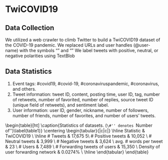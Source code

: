 # TwiCOVID19

## Data Collection
We utilized a web crawler to climb Twitter to build a TwiCOVID19 dataset of the COVID-19 pandemic.
We replaced URLs and user handles (@user-name) with the symbols “<url>” and “<user>”
We label tweets with positive, neutral, or negative polarities using TextBlob

## Data Statistics
1) Event tags: #covid19, #covid-19, #coronaviruspandemic, #coronavirus, and others.
2) Tweet information: tweet ID, content, posting time, user ID, tag, number of retweets, number of favorited, number of replies, source tweet ID (unique field of retweets), and sentiment label.
3) User information: user ID, gender, nickname, number of followers, number of friends, number of favorites, and number of users’ tweets.

\begin{table}[ht]
\caption{Statistics of datasets. (``\#'' denotes ``Number of'')\label{table1}}
\centering
\begin{tabular}{|c|c|}
\hline
Statistic & TwiCOVID19 \\
\hline
\# Tweets & 17,675 5\\
\# Positive tweets & 10,052 \\
\# Neutral tweets & 3,999 \\
\# Negative tweets & 3,624 \\
avg. \# words per tweet & 23 \\
\# Users & 7,489 \\
\# Forwarding tweets of users & 15,350 \\
Density of user forwarding network & 0.0274\% \\
\hline
\end{tabular}
\end{table}
